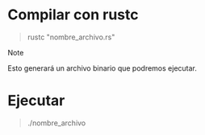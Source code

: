 # Compilar con rustc

> rustc "nombre_archivo.rs"

> [!NOTE]
> Esto generará un archivo binario que podremos ejecutar.

# Ejecutar

> ./nombre_archivo
